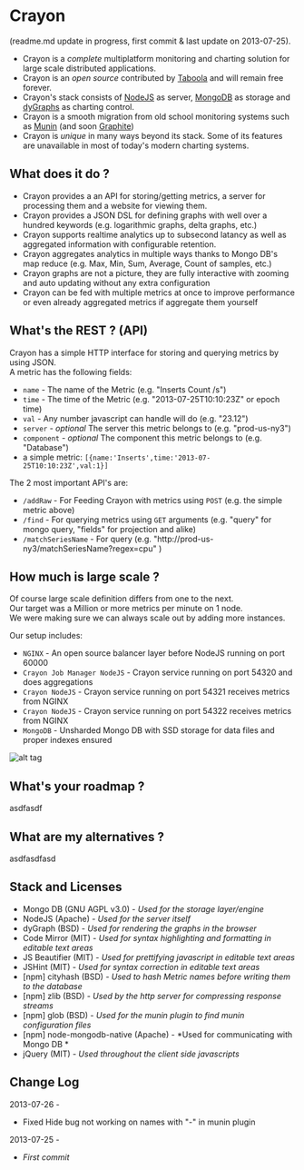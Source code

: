 Crayon
======

(readme.md update in progress, first commit & last update on 2013-07-25).  

* Crayon is a _complete_ multiplatform monitoring and charting solution for large scale distributed applications. 
* Crayon is an _open source_ contributed by [Taboola][] and will remain free forever.
* Crayon's stack consists of [NodeJS][] as server, [MongoDB][] as storage and [dyGraphs][] as charting control. 
* Crayon is a smooth migration from old school monitoring systems such as [Munin][] (and soon [Graphite][])
* Crayon is _unique_ in many ways beyond its stack. Some of its features are unavailable in most of today's modern charting systems.

[Taboola]: http://www.taboola.com
[NodeJS]: http://nodejs.org
[MongoDB]: https://github.com/mongodb/mongo
[dyGraphs]: http://dygraphs.com
[Graphite]: https://github.com/graphite-project
[Munin]: http://munin-monitoring.org/

What does it do ?
-----------------

* Crayon provides a an API for storing/getting metrics, a server for processing them and a website for viewing them.
* Crayon provides a JSON DSL for defining graphs with well over a hundred keywords (e.g. logarithmic graphs, delta graphs, etc.)
* Crayon supports realtime analytics up to subsecond latancy as well as aggregated information with configurable retention.
* Crayon aggregates analytics in multiple ways thanks to Mongo DB's map reduce (e.g. Max, Min, Sum, Average, Count of samples, etc.)
* Crayon graphs are not a picture, they are fully interactive with zooming and auto updating without any extra configuration
* Crayon can be fed with multiple metrics at once to improve performance or even already aggregated metrics if aggregate them yourself

What's the REST ? (API)
-----------------------

Crayon has a simple HTTP interface for storing and querying metrics by using JSON.  
A metric has the following fields:  

* `name` - The name of the Metric (e.g. "Inserts Count /s")
* `time` - The time of the Metric (e.g. "2013-07-25T10:10:23Z" or epoch time)
* `val` - Any number javascript can handle will do (e.g. "23.12")
* `server` - *optional* The server this metric belongs to (e.g. "prod-us-ny3")
* `component` - *optional* The component this metric belongs to (e.g. "Database")
* a simple metric: `[{name:'Inserts',time:'2013-07-25T10:10:23Z',val:1}]`

The 2 most important API's are:
* `/addRaw` - For Feeding Crayon with metrics using `POST` (e.g. the simple metric above)
* `/find` - For querying metrics using `GET` arguments (e.g. "query" for mongo query, "fields" for projection and alike)
* `/matchSeriesName` - For query (e.g. "http://prod-us-ny3/matchSeriesName?regex=cpu" )

How much is large scale ?
-------------------------

Of course large scale definition differs from one to the next.  
Our target was a Million or more metrics per minute on 1 node.  
We were making sure we can always scale out by adding more instances.  

Our setup includes:  
* `NGINX` - An open source balancer layer before NodeJS running on port 60000
* `Crayon Job Manager NodeJS` - Crayon service running on port 54320 and does aggregations
* `Crayon NodeJS` - Crayon service running on port 54321 receives metrics from NGINX
* `Crayon NodeJS` - Crayon service running on port 54322 receives metrics from NGINX
* `MongoDB` - Unsharded Mongo DB with SSD storage for data files and proper indexes ensured

![alt tag](https://raw.github.com/shai-d/crayon/master/docs/images/Bemchmark.png)

What's your roadmap ?
---------------------

asdfasdf

What are my alternatives ?
--------------------------

asdfasdfasd

Stack and Licenses
------------------

* Mongo DB (GNU AGPL v3.0) - 
*Used for the storage layer/engine*
* NodeJS (Apache) - 
*Used for the server itself*
* dyGraph (BSD) - 
*Used for rendering the graphs in the browser*
* Code Mirror (MIT) - 
*Used for syntax highlighting and formatting in editable text areas*
* JS Beautifier (MIT) - 
*Used for prettifying javascript in editable text areas*
* JSHint (MIT) - 
*Used for syntax correction in editable text areas*
* [npm] cityhash (BSD) - 
*Used to hash Metric names before writing them to the database*
* [npm] zlib (BSD) - 
*Used by the http server for compressing response streams*
* [npm] glob (BSD) - 
*Used for the munin plugin to find munin configuration files*
* [npm] node-mongodb-native (Apache) - 
*Used for communicating with Mongo DB *
* jQuery (MIT) - 
*Used throughout the client side javascripts*

Change Log
----------

2013-07-26 - 
* Fixed Hide bug not working on names with "-" in munin plugin

2013-07-25 - 
* *First commit*